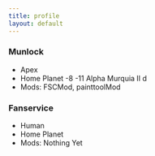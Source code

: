 ```yaml
---
title: profile
layout: default
---
```

 ### Munlock

 * Apex
 * Home Planet -8 -11 Alpha Murquia II d
 * Mods: FSCMod, painttoolMod
 
### Fanservice

 * Human
 * Home Planet
 * Mods: Nothing Yet
 

